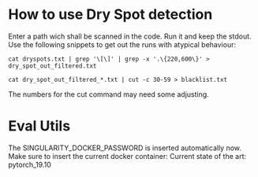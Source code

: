 # How to use Dry Spot detection

Enter a path wich shall be scanned in the code.
Run it and keep the stdout.
Use the following snippets to get out the runs with atypical behaviour:
```
cat dryspots.txt | grep '\[\]' | grep -x '.\{220,600\}' > dry_spot_out_filtered.txt
 
cat dry_spot_out_filtered_*.txt | cut -c 30-59 > blacklist.txt
```
 
 
The numbers for the cut command may need some adjusting.

# Eval Utils

The SINGULARITY_DOCKER_PASSWORD is inserted automatically now.
Make sure to insert the current docker container: Current state of the art: pytorch_19.10